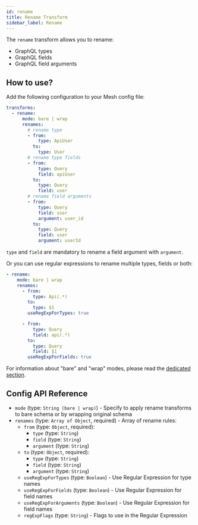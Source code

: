 ```yaml
---
id: rename
title: Rename Transform
sidebar_label: Rename
---
```


The `rename` transform allows you to rename:

-  GraphQL types
-  GraphQL fields
-  GraphQL field arguments

<PackageInstall packages="@graphql-mesh/transform-rename" />

## How to use?

Add the following configuration to your Mesh config file:

```yml
transforms:
  - rename:
      mode: bare | wrap
      renames:
        # rename type
        - from:
            type: ApiUser
          to:
            type: User
        # rename type fields
        - from:
            type: Query
            field: apiUser
          to:
            type: Query
            field: user
        # rename field arguments
        - from:
            type: Query
            field: user
            argument: user_id
          to:
            type: Query
            field: user
            argument: userId
```

<InlineAlert variant="info" slots="text"/>

`type` and `field` are mandatory to rename a field argument with `argument`.

Or you can use regular expressions to rename multiple types, fields or both:

```yml
- rename:
    mode: bare | wrap
    renames:
      - from:
          type: Api(.*)
        to:
          type: $1
        useRegExpForTypes: true

      - from:
          type: Query
          field: api(.*)
        to:
          type: Query
          field: $1
        useRegExpForFields: true
```

<InlineAlert variant="info" slots="text"/>

For information about "bare" and "wrap" modes, please read the [dedicated section](transforms-introduction.md#two-different-modes).

## Config API Reference

-  `mode` (type: `String (bare | wrap)`) - Specify to apply rename transforms to bare schema or by wrapping original schema
-  `renames` (type: `Array of Object`, required) - Array of rename rules:
   -  `from` (type: `Object`, required):
      -  `type` (type: `String`)
      -  `field` (type: `String`)
      -  `argument` (type: `String`)
   -  `to` (type: `Object`, required):
      -  `type` (type: `String`)
      -  `field` (type: `String`)
      -  `argument` (type: `String`)
   -  `useRegExpForTypes` (type: `Boolean`)  - Use Regular Expression for type names
   -  `useRegExpForFields` (type: `Boolean`)  - Use Regular Expression for field names
   -  `useRegExpForArguments` (type: `Boolean`)  - Use Regular Expression for field names
   -  `regExpFlags` (type: `String`) - Flags to use in the Regular Expression
